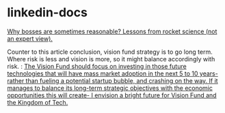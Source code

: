 # linkedin-docs
<a href="https://github.com/suramya/linkedin-docs/wiki/Why-bosses-are-sometimes-reasonable%3F-Lessons-from-rocket-science-(not-an-expert-view)."> Why bosses are sometimes reasonable? Lessons from rocket science (not an expert view). </a>

Counter to this article conclusion, vision fund strategy is to go long term. Where risk is less and vision is more, so it might balance accordingly with risk. : <a href="https://www.linkedin.com/pulse/what-you-can-expect-from-worlds-largest-100bn-tech-fund-de-kerros"> The Vision Fund should focus on investing in those future technologies that will have mass market adoption in the next 5 to 10 years- rather than fueling a potential startup bubble, and crashing on the way. If it manages to balance its long-term strategic objectives with the economic opportunities this will create- I envision a bright future for Vision Fund and the Kingdom of Tech. </a>
